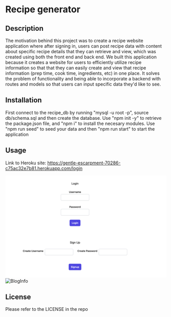 # Recipe generator 

## Description 

The motivation behind this project was to create a recipe website application where after signing in, users can post recipe data with content about specific recipe details that they can retrieve and view, which was created using both the front end and back end. We built this application because it creates a website for users to efficiently utilize recipe information so that that they can easily create and view that recipe information (prep time, cook time, ingredients, etc) in one place. It solves the problem of functionality and being able to incorporate a backend with routes and models so that users can input specific data they'd like to see.

## Installation 
First connect to the recipe_db by running "mysql -u root -p", source db/schema.sql and then create the database. 
Use "npm init -y" to retrieve the package.json file, and "npm i" to install the necesary modules. 
Use "npm run seed" to seed your data and then "npm run start" to start the application 

## Usage 
Link to Heroku site: 
https://gentle-escarpment-70286-c75ac32e7b81.herokuapp.com/login

![LoginPage](images/LoginPage.png)
![BlogInfo](Images/BlogInfo.png)

## License 
Please refer to the LICENSE in the repo